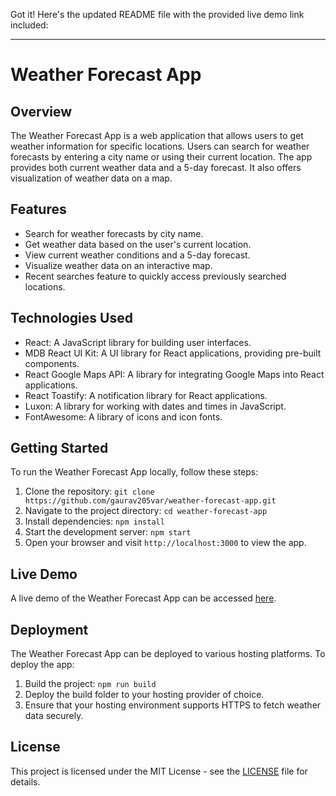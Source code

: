 Got it! Here's the updated README file with the provided live demo link included:

---

# Weather Forecast App

## Overview

The Weather Forecast App is a web application that allows users to get weather information for specific locations. Users can search for weather forecasts by entering a city name or using their current location. The app provides both current weather data and a 5-day forecast. It also offers visualization of weather data on a map.

## Features

- Search for weather forecasts by city name.
- Get weather data based on the user's current location.
- View current weather conditions and a 5-day forecast.
- Visualize weather data on an interactive map.
- Recent searches feature to quickly access previously searched locations.

## Technologies Used

- React: A JavaScript library for building user interfaces.
- MDB React UI Kit: A UI library for React applications, providing pre-built components.
- React Google Maps API: A library for integrating Google Maps into React applications.
- React Toastify: A notification library for React applications.
- Luxon: A library for working with dates and times in JavaScript.
- FontAwesome: A library of icons and icon fonts.

## Getting Started

To run the Weather Forecast App locally, follow these steps:

1. Clone the repository: `git clone https://github.com/gaurav205var/weather-forecast-app.git`
2. Navigate to the project directory: `cd weather-forecast-app`
3. Install dependencies: `npm install`
4. Start the development server: `npm start`
5. Open your browser and visit `http://localhost:3000` to view the app.

## Live Demo

A live demo of the Weather Forecast App can be accessed [here](https://gaurav205var.github.io/weather-forecast-app/).

## Deployment

The Weather Forecast App can be deployed to various hosting platforms. To deploy the app:

1. Build the project: `npm run build`
2. Deploy the build folder to your hosting provider of choice.
3. Ensure that your hosting environment supports HTTPS to fetch weather data securely.

## License

This project is licensed under the MIT License - see the [LICENSE](LICENSE) file for details.
